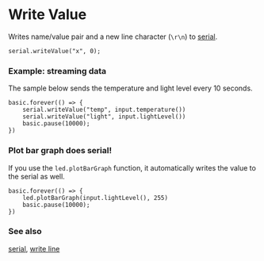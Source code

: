 # Write Value

Writes name/value pair and a new line character (`\r\n`) to [serial](/device/serial).

```sig
serial.writeValue("x", 0);
```

### Example: streaming data

The sample below sends the temperature and light level every 10 seconds.

```blocks
basic.forever(() => {
    serial.writeValue("temp", input.temperature())
    serial.writeValue("light", input.lightLevel())
    basic.pause(10000);
})
```

### Plot bar graph does serial!

If you use the `led.plotBarGraph` function, it automatically writes the value to the serial as well.

```blocks
basic.forever(() => {
    led.plotBarGraph(input.lightLevel(), 255)
    basic.pause(10000);
})
```


### See also

[serial](/device/serial), [write line](/reference/serial/write-line)

